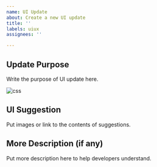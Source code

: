 ```yaml
---
name: UI Update
about: Create a new UI update
title: ''
labels: uiux
assignees: ''

---
```


## Update Purpose

Write the purpose of UI update here.

![css](https://media.giphy.com/media/yYSSBtDgbbRzq/giphy.gif)

## UI Suggestion

Put images or link to the contents of suggestions.

## More Description (if any)

Put more description here to help developers understand.